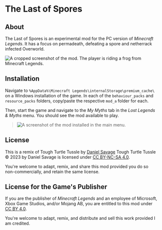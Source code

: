 # The Last of Spores
## About
The Last of Spores is an experimental mod for the PC version of _Minecraft Legends_. It has a focus on permadeath, defeating a spore and netherrack infected Overworld.

![A cropped screenshot of the mod. The player is riding a frog from Minecraft Legends.](https://cdn.discordapp.com/attachments/1051882299463061545/1205580396243189822/image.png?ex=65d8e33d&is=65c66e3d&hm=684171b9dc51d3e62876997ae4751722d144ba6cf826156a77558b335ebeecaf&)

## Installation
Navigate to `%AppData%\Minecraft Legends\internalStorage\premium_cache\` on a Windows installation of the game. In each of the `behaviour_packs` and `resource_packs` folders, copy/paste the respective `mod_a` folder for each.

Then, start the game and navigate to the _My Myths_ tab in the _Lost Legends & Myths_ menu. You should see the mod available to play.
> ![A screenshot of the mod installed in the main menu.](https://cdn.discordapp.com/attachments/1051882299463061545/1205772413263028244/image.png?ex=65d99611&is=65c72111&hm=c3d1cd8446eb1ee1226eef183c780005ce4a8353cc201b3e0a7e5759b0287b14&)


## License
This is a remix of Tough Turtle Tussle by [Daniel Savage](https://github.com/danbolt/tough-turtle-tussle)
Tough Turtle Tussle © 2023 by Daniel Savage is licensed under [CC BY-NC-SA 4.0](https://creativecommons.org/licenses/by-nc-sa/4.0).

You're welcome to adapt, remix, and share this mod provided you do so non-commercially, and retain the same license.

## License for the Game's Publisher
If you are the publisher of _Minecraft Legends_ and an employee of Microsoft, Xbox Game Studios, and/or Mojang AB, you are entitled to this mod under [CC BY 4.0](https://creativecommons.org/licenses/by/4.0/). 

You're welcome to adapt, remix, and distribute and sell this work provided I am credited. 
